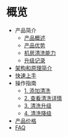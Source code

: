 # 概览

* 产品简介
    * [产品概述](uantiddos/uclean/concepts/overview) 
    * [产品优势](uantiddos/uclean/concepts/advantage)
    * [机房清洗能力](uantiddos/uclean/concepts/protect)
    * [升级记录](uantiddos/uclean/concepts/change)
* [架构和原理简介](uantiddos/uclean/architecture)
* [快速上手](uantiddos/uclean/common) 
* 操作指南
    * [1. 添加清洗](uantiddos/uclean/opintro/add)
    * [2. 查看清洗详情](uantiddos/uclean/opintro/details)
    * [3. 清洗升级](uantiddos/uclean/opintro/upgrade)
    * [4. 清洗降级](uantiddos/uclean/opintro/degrade)
* [产品价格](uantiddos/uclean/price)
* [FAQ](uantiddos/uclean/faq)
    
   
   
    
        